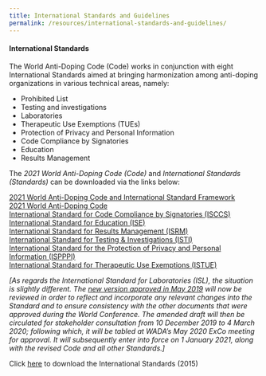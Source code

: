```yaml
---
title: International Standards and Guidelines
permalink: /resources/international-standards-and-guidelines/
---
```

#### **International Standards**
The World Anti-Doping Code (Code) works in conjunction with eight International Standards aimed at bringing harmonization among anti-doping organizations in various technical areas, namely:
- Prohibited List
- Testing and investigations
- Laboratories
- Therapeutic Use Exemptions (TUEs)
- Protection of Privacy and Personal Information
- Code Compliance by Signatories
- Education
- Results Management

The *2021 World Anti-Doping Code (Code)* and *International Standards (Standards)* can be downloaded via the links below:

[2021 World Anti-Doping Code and International Standard Framework](https://www.wada-ama.org/sites/default/files/resources/files/worldconferencebackgrounder_0.pdf)<br>
[2021 World Anti-Doping Code](https://www.wada-ama.org/sites/default/files/resources/files/2021_wada_code.pdf)<br>
[International Standard for Code Compliance by Signatories (ISCCS)](https://www.wada-ama.org/sites/default/files/resources/files/international_standard_isccs_2020.pdf)<br>
[International Standard for Education (ISE)](https://www.wada-ama.org/sites/default/files/resources/files/international_standard_ise_2020.pdf)<br>
[International Standard for Results Management (ISRM)](https://www.wada-ama.org/sites/default/files/resources/files/international_standard_isrm_-_2020.pdf)<br>
[International Standard for Testing & Investigations (ISTI)](https://www.wada-ama.org/sites/default/files/resources/files/international_standard_isti_-_2020.pdf)<br>
[International Standard for the Protection of Privacy and Personal Information (ISPPPI)](https://www.wada-ama.org/sites/default/files/resources/files/international_standard_ispppi_-_final_english_-_june_2_2020.pdf)<br>
[International Standard for Therapeutic Use Exemptions (ISTUE)](https://www.wada-ama.org/sites/default/files/resources/files/international_standard_istue_-_2020.pdf)

*[As regards the International Standard for Laboratories (ISL), the situation is slightly different. The [new version approved in May 2019](https://www.wada-ama.org/sites/default/files/resources/files/isl_nov2019.pdf) will now be reviewed in order to reflect and incorporate any relevant changes into the Standard and to ensure consistency with the other documents that were approved during the World Conference. The amended draft will then be circulated for stakeholder consultation from 10 December 2019 to 4 March 2020; following which, it will be tabled at WADA’s May 2020 ExCo meeting for approval. It will subsequently enter into force on 1 January 2021, along with the revised Code and all other Standards.]*

Click [here](https://www.wada-ama.org/en/what-we-do/international-standards) to download the International Standards (2015)
